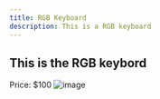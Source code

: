```yaml
---
title: RGB Keyboard
description: This is a RGB keyboard
---
```


## This is the RGB keybord

Price: $100
![image](/img/rgb-keyboard.jpg)